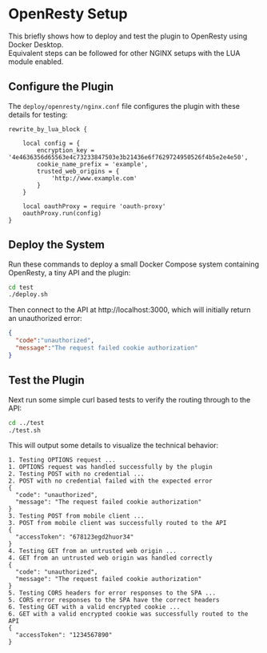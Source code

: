 # OpenResty Setup

This briefly shows how to deploy and test the plugin to OpenResty using Docker Desktop.\
Equivalent steps can be followed for other NGINX setups with the LUA module enabled.

## Configure the Plugin

The `deploy/openresty/nginx.conf` file configures the plugin with these details for testing:

```text
rewrite_by_lua_block {

    local config = {
        encryption_key = '4e4636356d65563e4c73233847503e3b21436e6f7629724950526f4b5e2e4e50',
        cookie_name_prefix = 'example',
        trusted_web_origins = {
            'http://www.example.com'
        }
    }

    local oauthProxy = require 'oauth-proxy'
    oauthProxy.run(config)
}
```

## Deploy the System

Run these commands to deploy a small Docker Compose system containing OpenResty, a tiny API and the plugin:

```bash
cd test
./deploy.sh
```

Then connect to the API at http://localhost:3000, which will initially return an unauthorized error:

```json
{
  "code":"unauthorized",
  "message":"The request failed cookie authorization"
}
```

## Test the Plugin

Next run some simple curl based tests to verify the routing through to the API:

```bash
cd ../test
./test.sh
```

This will output some details to visualize the technical behavior:

```text
1. Testing OPTIONS request ...
1. OPTIONS request was handled successfully by the plugin
2. Testing POST with no credential ...
2. POST with no credential failed with the expected error
{
  "code": "unauthorized",
  "message": "The request failed cookie authorization"
}
3. Testing POST from mobile client ...
3. POST from mobile client was successfully routed to the API
{
  "accessToken": "678123egd2huor34"
}
4. Testing GET from an untrusted web origin ...
4. GET from an untrusted web origin was handled correctly
{
  "code": "unauthorized",
  "message": "The request failed cookie authorization"
}
5. Testing CORS headers for error responses to the SPA ...
5. CORS error responses to the SPA have the correct headers
6. Testing GET with a valid encrypted cookie ...
6. GET with a valid encrypted cookie was successfully routed to the API
{
  "accessToken": "1234567890"
}
```
